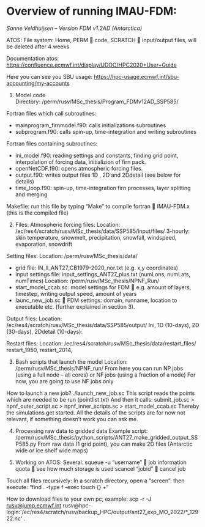 # Overview of running IMAU-FDM:
_Sanne Veldhuijsen – Version FDM v1.2AD (Antarctica)_

ATOS:
File system: Home, PERM  code, SCRATCH  input/output files, will be deleted after 4 weeks

Documentation atos: 
https://confluence.ecmwf.int/display/UDOC/HPC2020+User+Guide

Here you can see you SBU usage: 
https://hpc-usage.ecmwf.int/sbu-accounting/my-accounts

1.	Model code  
Directory: /perm/rusv/MSc_thesis/Program_FDMv12AD_SSP585/

Fortran files which call subroutines: 
-	mainprogram_firnmodel.f90: calls initializations subroutines  
-	subprogram.f90: calls spin-up, time-integration and writing subroutines 

Fortran files containing subroutines: 
-	ini_model.f90: reading settings and constants, finding grid point, interpolation of forcing data, initializion of firn pack. 
-	openNetCDF.f90: opens atmospheric forcing files.  
-	output.f90: writes output files 1D , 2D and 2Ddetail (see below for details) 
-	time_loop.f90: spin-up, time-integration firn processes, layer splitting and merging 

Makefile: run this file by typing “Make” to compile fortran 
 IMAU-FDM.x (this is the compiled file)

2.	Files: 
Atmospheric forcing files: 
Location: /ec/res4/scratch/rusv/MSc_thesis/data/SSP585/input/files/
3-hourly: skin temperature, snowmelt, precipitation, snowfall, windspeed, evaporation, snowdrift 

Setting files: 
Location: /perm/rusv/MSc_thesis/data/
-	grid file: IN_ll_ANT27_CB1979-2020_nor.txt 	             (e.g. x,y coordinates)
-	input settings file: input_settings_ANT27_plus.txt    (numLons, numLats, numTimes)
Location: /perm/rusv/MSc_thesis/NPNF_Run/
-	start_model_ccab.sc: model settings for FDM  e.g. amount of layers, timestep, writing output speed, amount of years 
-	launc_new_job.sc  FDM settings: domain, runname, location to executable etc. (further explained in section 3).

Output files:
Location: /ec/res4/scratch/rusv/MSc_thesis/data/SSP585/output/
Ini, 1D (10-days), 2D (30-days), 2Ddetail (10-days): 

Restart files:
Location: /ec/res4/scratch/rusv/MSc_thesis/data/restart_files/
restart_1950, restart_2014,

3.	Bash scripts that launch the model
Location: /perm/rusv/MSc_thesis/NPNF_run/
From here you can run NP jobs (using a full node – all cores) or NF jobs (using a fraction of a node)
For now, you are going to use NF jobs only 

How to launch a new job? 
./launch_new_job.sc 
This script reads the points which are needed to be run (pointlist.txt)
And then it calls: submit_job.sc > npnf_outer_script.sc > npnf_inner_scripts.sc > start_model_ccab.sc 
Thereby the simulations get started. 
All the details of the scripts are for now not relevant, if something doesn’t work you can ask me.  

4.	Processing raw data to gridded data 
Example script: /perm/rusv/MSc_thesis/python_scripts/ANT27_make_gridded_output_SSP585.py
From raw data (1 grid point), you can make 2D files (Antarctic wide or ice shelf wide maps)

5.	Working on ATOS: 
Several: 
squeue  -u “username”  job information 
quota  see how much storage is used 
scancel “jobid”  cancel job 

Touch all files recursively:
In a scratch directory, open a “screen”:
then execute: “find . -type f -exec touch {} +”

How to download files to your own pc, example:
scp -r -J rusv@jump.ecmwf.int rusv@hpc-login:'/ec/res4/scratch/rusv/backup_HPC/output/ant27_exp_MO_2022/*_12922.nc' . 



